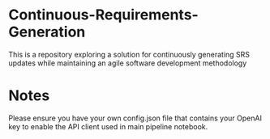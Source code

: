 # Continuous-Requirements-Generation
 This is a repository exploring a solution for continuously generating SRS updates while maintaining an agile software development methodology

 # Notes
 Please ensure you have your own config.json file that contains your OpenAI key to enable the API client used in main pipeline notebook.
